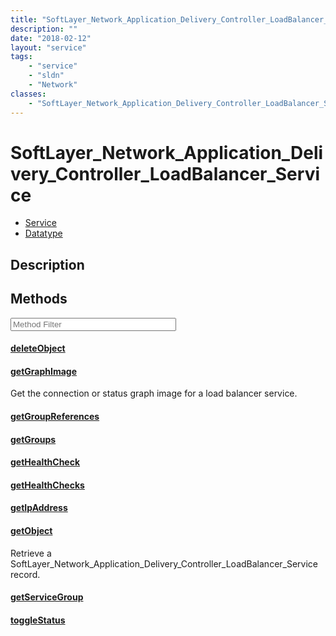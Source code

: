 ```yaml
---
title: "SoftLayer_Network_Application_Delivery_Controller_LoadBalancer_Service"
description: ""
date: "2018-02-12"
layout: "service"
tags:
    - "service"
    - "sldn"
    - "Network"
classes:
    - "SoftLayer_Network_Application_Delivery_Controller_LoadBalancer_Service"
---
```

# SoftLayer_Network_Application_Delivery_Controller_LoadBalancer_Service
<div id='service-datatype'>
    <ul id='sldn-reference-tabs'>
    <li id='service'> <a href='/reference/services/SoftLayer_Network_Application_Delivery_Controller_LoadBalancer_Service' >Service</a></li>    <li id='datatype'> <a href='/reference/datatypes/SoftLayer_Network_Application_Delivery_Controller_LoadBalancer_Service' >Datatype</a></li>
    </ul>
</div>

## Description




        
<div id="properties" class="content service-content">

## Methods

<div class="view-filters">
    <div class="clearfix">
        <div class="search-input-box">
            <input placeholder="Method Filter" onkeyup="titleSearch(inputId='edit-combine', divId='method-div', elementClass='method-row')" 
                type="text" id="edit-combine" value="" size="30" maxlength="128" class="form-text">
        </div>
    </div>
</div>

<div id="method-div">

<div class="method-row">

#### [deleteObject](/reference/services/SoftLayer_Network_Application_Delivery_Controller_LoadBalancer_Service/deleteObject)

</div>

<div class="method-row">

#### [getGraphImage](/reference/services/SoftLayer_Network_Application_Delivery_Controller_LoadBalancer_Service/getGraphImage)
Get the connection or status graph image for a load balancer service.
</div>

<div class="method-row">

#### [getGroupReferences](/reference/services/SoftLayer_Network_Application_Delivery_Controller_LoadBalancer_Service/getGroupReferences)

</div>

<div class="method-row">

#### [getGroups](/reference/services/SoftLayer_Network_Application_Delivery_Controller_LoadBalancer_Service/getGroups)

</div>

<div class="method-row">

#### [getHealthCheck](/reference/services/SoftLayer_Network_Application_Delivery_Controller_LoadBalancer_Service/getHealthCheck)

</div>

<div class="method-row">

#### [getHealthChecks](/reference/services/SoftLayer_Network_Application_Delivery_Controller_LoadBalancer_Service/getHealthChecks)

</div>

<div class="method-row">

#### [getIpAddress](/reference/services/SoftLayer_Network_Application_Delivery_Controller_LoadBalancer_Service/getIpAddress)

</div>

<div class="method-row">

#### [getObject](/reference/services/SoftLayer_Network_Application_Delivery_Controller_LoadBalancer_Service/getObject)
Retrieve a SoftLayer_Network_Application_Delivery_Controller_LoadBalancer_Service record.
</div>

<div class="method-row">

#### [getServiceGroup](/reference/services/SoftLayer_Network_Application_Delivery_Controller_LoadBalancer_Service/getServiceGroup)

</div>

<div class="method-row">

#### [toggleStatus](/reference/services/SoftLayer_Network_Application_Delivery_Controller_LoadBalancer_Service/toggleStatus)

</div>
</div>

</div>

